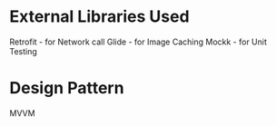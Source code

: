 # External Libraries Used
Retrofit - for Network call
Glide - for Image Caching
Mockk -  for Unit Testing

# Design Pattern
MVVM

